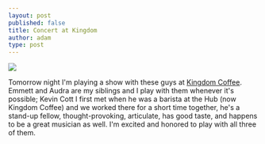 ```yaml
---
layout: post
published: false
title: Concert at Kingdom
author: adam
type: post
---
```


![](/_media/IMG_1597.JPG)

Tomorrow night I'm playing a show with these guys at [Kingdom Coffee](http://insidethehub.com). Emmett and Audra are my siblings and I play with them whenever it's possible; Kevin Cott I first met when he was a barista at the Hub (now Kingdom Coffee) and we worked there for a short time together, he's a stand-up fellow, thought-provoking, articulate, has good taste, and happens to be a great musician as well. I'm excited and honored to play with all three of them.